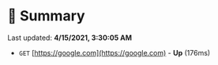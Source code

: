 # 📖 Summary
Last updated: **4/15/2021, 3:30:05 AM**

- `GET` [https://google.com](https://google.com) - **Up** (176ms)
